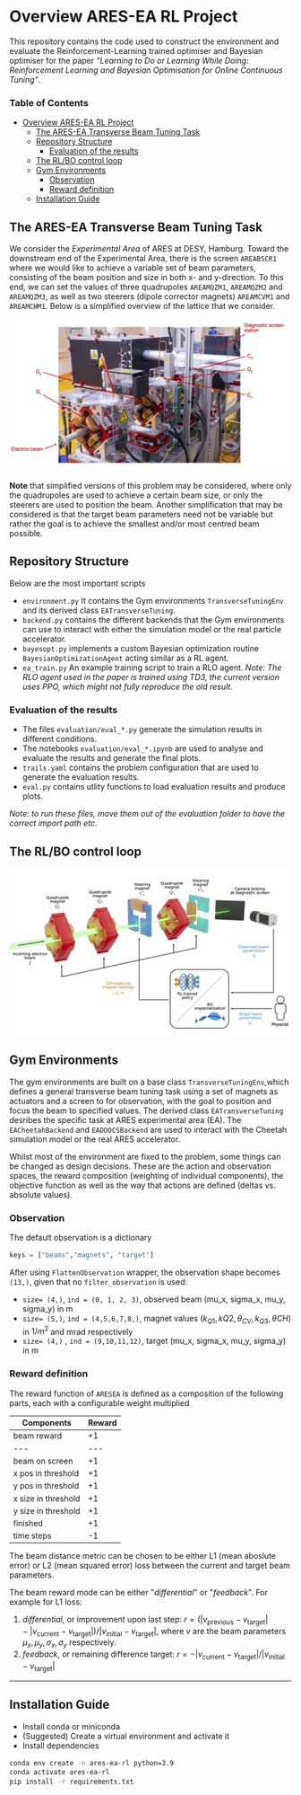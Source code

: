# Overview ARES-EA RL Project

This repository contains the code used to construct the environment and evaluate the Reinforcement-Learning trained optimiser and Bayesian optimiser for the paper _"Learning to Do or Learning While Doing: Reinforcement Learning and Bayesian Optimisation for Online Continuous Tuning"_.

### Table of Contents
- [Overview ARES-EA RL Project](#overview-ares-ea-rl-project)
  - [The ARES-EA Transverse Beam Tuning Task](#the-ares-ea-transverse-beam-tuning-task)
  - [Repository Structure](#repository-structure)
    - [Evaluation of the results](#evaluation-of-the-results)
  - [The RL/BO control loop](#the-rlbo-control-loop)
  - [Gym Environments](#gym-environments)
    - [Observation](#observation)
    - [Reward definition](#reward-definition)
  - [Installation Guide](#installation-guide)

## The ARES-EA Transverse Beam Tuning Task

We consider the _Experimental Area_ of ARES at DESY, Hamburg. Toward the downstream end of the Experimental Area, there is the screen `AREABSCR1` where we would like to achieve a variable set of beam parameters, consisting of the beam position and size in both x- and y-direction.
To this end, we can set the values of three quadrupoles `AREAMQZM1`, `AREAMQZM2` and `AREAMQZM3`, as well as two steerers (dipole corrector magnets) `AREAMCVM1` and `AREAMCHM1`. Below is a simplified overview of the lattice that we consider.

<img src="figures/ares_ea_photo_annotated.jpg" alt="ARES EA Lattice" width="500">

__Note__ that simplified versions of this problem may be considered, where only the quadrupoles are used to achieve a certain beam size, or only the steerers are used to position the beam. Another simplification that may be considered is that the target beam parameters need not be variable but rather the goal is to achieve the smallest and/or most centred beam possible.

## Repository Structure

Below are the most important scripts

- `environment.py` It contains the Gym environments `TransverseTuningEnv`  and its derived class `EATransverseTuning`.
- `backend.py` contains the different backends that the Gym environments can use to interact with either the simulation model or the real particle accelerator.
- `bayesopt.py` implements a custom Bayesian optimization routine `BayesianOptimizationAgent` acting similar as a RL agent.
- `ea_train.py` An example training script to train a RLO agent. _Note: The RLO agent used in the paper is trained using TD3, the current version uses PPO, which might not fully reproduce the old result._

### Evaluation of the results

- The files `evaluation/eval_*.py` generate the simulation results in different conditions.
- The notebooks `evaluation/eval_*.ipynb` are used to analyse and evaluate the results and generate the final plots.
- `trails.yaml` contains the problem configuration that are used to generate the evaluation results.
- `eval.py` contains utlity functions to load evaluation results and produce plots.

_Note: to run these files, move them out of the evaluation folder to have the correct import path etc._

## The RL/BO control loop

<img src="figures/ARES_EA_RL_Loop.jpg" alt="ARES EA RL Loop" width="500">

## Gym Environments

The gym environments are built on a base class `TransverseTuningEnv`,which defines a general transverse beam tuning task using a set of magnets as actuators and a screen to for observation, with the goal to position and focus the beam to specified values.
The derived class `EATransverseTuning` desribes the specific task at ARES experimental area (EA).
The `EACheetahBackend` and `EADOOCSBackend` are used to interact with the Cheetah simulation model or the real ARES accelerator.

Whilst most of the environment are fixed to the problem, some things can be changed as design decisions. These are the action and observation spaces, the reward composition (weighting of individual components), the objective function as well as the way that actions are defined (deltas vs. absolute values).

### Observation

The default observation is a dictionary

```python
keys = ["beams","magnets", "target"]
```

After using `FlattenObservation` wrapper, the observation shape becomes `(13,)`, given that no `filter_observation` is used:

- `size= (4,)`, `ind = (0, 1, 2, 3)`, observed beam (mu_x, sigma_x, mu_y, sigma_y) in m
- `size= (5,)`, `ind = (4,5,6,7,8,)`, magnet values $(k_{Q1}, k{Q2}, \theta_{CV}, k_{Q3}, \theta{CH})$ in $1/m^2$ and mrad respectively
- `size= (4,)` ,  `ind = (9,10,11,12)`,  target (mu_x, sigma_x, mu_y, sigma_y) in m

### Reward definition

The reward function of `ARESEA` is defined as a composition of the following parts, each with a configurable weight multiplied

|Components    | Reward   |
|--- |--- |
|beam reward    | +1   |
|--- |--- |
|beam on screen    | +1   |
|x pos in threshold    | +1   |
|y pos in threshold    | +1   |
|x size in threshold    | +1   |
|y size in threshold    | +1   |
|finished    | +1   |
|time steps   | -1   |

The beam distance metric can be chosen to be either L1 (mean aboslute error) or L2 (mean squared error) loss between the current and target beam parameters.

The beam reward mode can be either "_differential_" or "_feedback_". For example for L1 loss:

1. _differential_, or improvement upon last step:  $r = \left(|v_\textrm{previous} - v_\textrm{target}| - |v_\textrm{current} - v_\textrm{target}| \right) / |v_\textrm{initial} - v_\textrm{target}|$, where $v$ are the beam parameters $\mu_x, \mu_y, \sigma_x, \sigma_y$ respectively.
2. _feedback_, or remaining difference target: $r = - |v_\textrm{current} - v_\textrm{target}| / |v_\textrm{initial} - v_\textrm{target}|$

---

## Installation Guide

- Install conda or miniconda
- (Suggested) Create a virtual environment and activate it
- Install dependencies

```sh
conda env create -n ares-ea-rl python=3.9
conda activate ares-ea-rl
pip install -r requirements.txt
```
  
